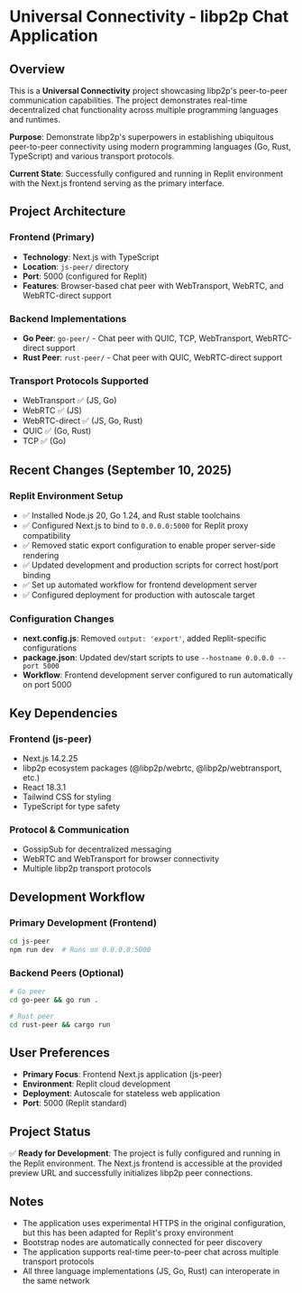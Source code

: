 # Universal Connectivity - libp2p Chat Application

## Overview

This is a **Universal Connectivity** project showcasing libp2p's peer-to-peer communication capabilities. The project demonstrates real-time decentralized chat functionality across multiple programming languages and runtimes.

**Purpose**: Demonstrate libp2p's superpowers in establishing ubiquitous peer-to-peer connectivity using modern programming languages (Go, Rust, TypeScript) and various transport protocols.

**Current State**: Successfully configured and running in Replit environment with the Next.js frontend serving as the primary interface.

## Project Architecture

### Frontend (Primary)
- **Technology**: Next.js with TypeScript
- **Location**: `js-peer/` directory  
- **Port**: 5000 (configured for Replit)
- **Features**: Browser-based chat peer with WebTransport, WebRTC, and WebRTC-direct support

### Backend Implementations
- **Go Peer**: `go-peer/` - Chat peer with QUIC, TCP, WebTransport, WebRTC-direct support
- **Rust Peer**: `rust-peer/` - Chat peer with QUIC, WebRTC-direct support

### Transport Protocols Supported
- WebTransport ✅ (JS, Go)
- WebRTC ✅ (JS)  
- WebRTC-direct ✅ (JS, Go, Rust)
- QUIC ✅ (Go, Rust)
- TCP ✅ (Go)

## Recent Changes (September 10, 2025)

### Replit Environment Setup
- ✅ Installed Node.js 20, Go 1.24, and Rust stable toolchains
- ✅ Configured Next.js to bind to `0.0.0.0:5000` for Replit proxy compatibility
- ✅ Removed static export configuration to enable proper server-side rendering
- ✅ Updated development and production scripts for correct host/port binding
- ✅ Set up automated workflow for frontend development server
- ✅ Configured deployment for production with autoscale target

### Configuration Changes
- **next.config.js**: Removed `output: 'export'`, added Replit-specific configurations
- **package.json**: Updated dev/start scripts to use `--hostname 0.0.0.0 --port 5000`
- **Workflow**: Frontend development server configured to run automatically on port 5000

## Key Dependencies

### Frontend (js-peer)
- Next.js 14.2.25
- libp2p ecosystem packages (@libp2p/webrtc, @libp2p/webtransport, etc.)
- React 18.3.1
- Tailwind CSS for styling
- TypeScript for type safety

### Protocol & Communication
- GossipSub for decentralized messaging
- WebRTC and WebTransport for browser connectivity
- Multiple libp2p transport protocols

## Development Workflow

### Primary Development (Frontend)
```bash
cd js-peer
npm run dev  # Runs on 0.0.0.0:5000
```

### Backend Peers (Optional)
```bash
# Go peer
cd go-peer && go run .

# Rust peer  
cd rust-peer && cargo run
```

## User Preferences

- **Primary Focus**: Frontend Next.js application (js-peer)
- **Environment**: Replit cloud development
- **Deployment**: Autoscale for stateless web application
- **Port**: 5000 (Replit standard)

## Project Status

✅ **Ready for Development**: The project is fully configured and running in the Replit environment. The Next.js frontend is accessible at the provided preview URL and successfully initializes libp2p peer connections.

## Notes

- The application uses experimental HTTPS in the original configuration, but this has been adapted for Replit's proxy environment
- Bootstrap nodes are automatically connected for peer discovery
- The application supports real-time peer-to-peer chat across multiple transport protocols
- All three language implementations (JS, Go, Rust) can interoperate in the same network